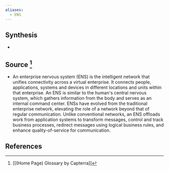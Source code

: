 ```yaml
---
aliases:
  - ENS
---
```

## Synthesis
- 
## Source [^1]
- An enterprise nervous system (ENS) is the intelligent network that unifies connectivity across a virtual enterprise. It connects people, applications, systems and devices in different locations and units within that enterprise. An ENS is similar to the human's central nervous system, which gathers information from the body and serves as an internal command center. ENSs have evolved from the traditional enterprise network, elevating the role of a network beyond that of regular communication. Unlike conventional networks, an ENS offloads work from application systems to transform messages, control and track business processes, redirect messages using logical business rules, and enhance quality-of-service for communication.
## References

[^1]: [[(Home Page) Glossary by Capterra]]